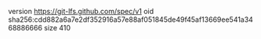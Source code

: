 version https://git-lfs.github.com/spec/v1
oid sha256:cdd882a6a7e2df352916a57e88af051845de49f45af13669ee541a3468886666
size 410
